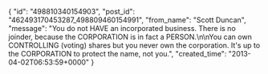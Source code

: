  {
   "id": "498810340154903",
   "post_id": "462493170453287_498809460154991",
   "from_name": "Scott Duncan",
   "message": "You do not HAVE an incorporated business. There is no joinder, because the CORPORATION is in fact a PERSON.\n\nYou can own CONTROLLING (voting) shares but you never own the corporation. It's up to the CORPORATION to protect the name, not you.",
   "created_time": "2013-04-02T06:53:59+0000"
 }
